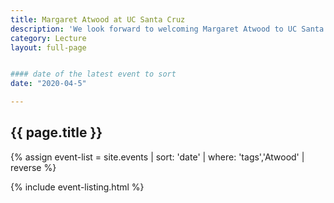 ```yaml
---
title: Margaret Atwood at UC Santa Cruz
description: 'We look forward to welcoming Margaret Atwood to UC Santa (date TBD) where she’ll be in conversation with author Kate Schatz (Stevenson ‘03, Creative Writing), the New York Times-bestselling author of Rad American Women A-Z, as part of Baskin Ethics Lecture Series. Prepare for Atwood’s visit by joining The Deep Read, a new initiative of The Humanities Institute.'
category: Lecture
layout: full-page


#### date of the latest event to sort
date: "2020-04-5"

---
```

<section id="main-content">
<div class="grid-container large">
<section class="heading">
<h2 class="underline">{{ page.title }}</h2>
</section>

<div class="events-card-list fade-out-siblings">
{% assign event-list = site.events | sort: 'date' | where: 'tags','Atwood' | reverse %}

{% include event-listing.html %}
